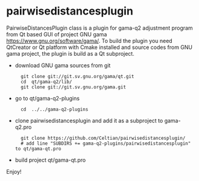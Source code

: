 # pairwisedistancesplugin

PairwiseDistancesPlugin class is a plugin for gama-q2 adjustment program from Qt based GUI of project GNU gama https://www.gnu.org/software/gama/.  To build the plugin you need QtCreator or Qt platform with Cmake installed and source codes from GNU gama project, the plugin is build as a Qt subproject. 

* download GNU gama sources from git

        git clone git://git.sv.gnu.org/gama/qt.git
        cd  qt/gama-q2/lib/
        git clone git://git.sv.gnu.org/gama.git

* go to qt/gama-q2-plugins

        cd  ../../gama-q2-plugins

* clone pairwisedistancesplugin and add it as a subproject to gama-q2.pro

        git clone https://github.com/Celtian/pairwisedistancesplugin/
        # add line "SUBDIRS += gama-q2-plugins/pairwisedistancesplugin" to qt/gama-qt.pro
        
* build project qt/gama-qt.pro

Enjoy!
